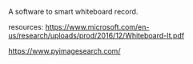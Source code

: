 A software to smart whiteboard record.

resources:
https://www.microsoft.com/en-us/research/uploads/prod/2016/12/Whiteboard-It.pdf

https://www.pyimagesearch.com/
